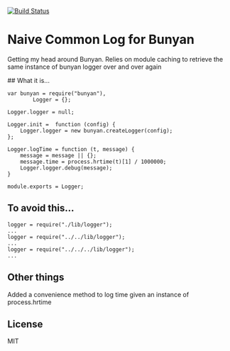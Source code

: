 [![Build Status](https://travis-ci.org/cblanc/commonlog-bunyan.png)](https://travis-ci.org/cblanc/commonlog-bunyan)

# Naive Common Log for Bunyan

Getting my head around Bunyan. Relies on module caching to retrieve the same instance of bunyan logger over and over again

## What it is...

```
var bunyan = require("bunyan"),
		Logger = {};

Logger.logger = null;

Logger.init =  function (config) {
	Logger.logger = new bunyan.createLogger(config);
};

Logger.logTime = function (t, message) {
	message = message || {};
	message.time = process.hrtime(t)[1] / 1000000;
	Logger.logger.debug(message);
}

module.exports = Logger;
```

## To avoid this...

```
logger = require("./lib/logger");
...
logger = require("../../lib/logger");
...
logger = require("../../../lib/logger");
...
```

## Other things

Added a convenience method to log time given an instance of process.hrtime

## License

MIT